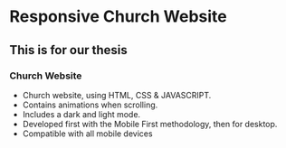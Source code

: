 # Responsive Church Website
## This is for our thesis
###  Church Website

- Church website, using HTML, CSS & JAVASCRIPT.
- Contains animations when scrolling.
- Includes a dark and light mode.
- Developed first with the Mobile First methodology, then for desktop.
- Compatible with all mobile devices 
